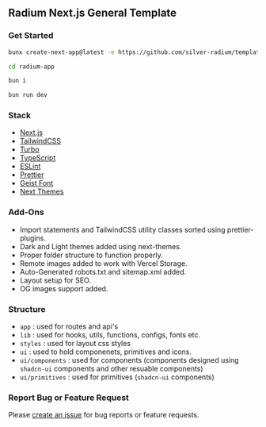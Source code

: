 ## Radium Next.js General Template

### Get Started

```sh
bunx create-next-app@latest -e https://github.com/silver-radium/templates/tree/main/next/general
```

```sh
cd radium-app
```

```sh
bun i
```

```sh
bun run dev
```

### Stack

- [Next.js](https://nextjs.org/)
- [TailwindCSS](https://tailwindcss.com/)
- [Turbo](https://turbo.build/)
- [TypeScript](https://www.typescriptlang.org/)
- [ESLint](https://eslint.org/)
- [Prettier](https://prettier.io/)
- [Geist Font](https://vercel.com/font)
- [Next Themes](https://next-themes.vercel.app/)

### Add-Ons

- Import statements and TailwindCSS utility classes sorted using prettier-plugins.
- Dark and Light themes added using next-themes.
- Proper folder structure to function properly.
- Remote images added to work with Vercel Storage.
- Auto-Generated robots.txt and sitemap.xml added.
- Layout setup for SEO.
- OG images support added.

### Structure

- `app` : used for routes and api's
- `lib` : used for hooks, utils, functions, configs, fonts etc.
- `styles` : used for layout css styles
- `ui` : used to hold componenets, primitives and icons.
- `ui/components` : used for components (components designed using `shadcn-ui` components and other resuable components)
- `ui/primitives` : used for primitives (`shadcn-ui` components)

### Report Bug or Feature Request

Please [create an issue](https://github.com/silver-radium/templates/issues/new) for bug reports or feature requests.
